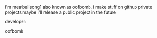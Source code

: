 i'm meatballsong1
also known as oofbomb.
i make stuff on github private projects
maybe i'll release a public project in the future

developer:





oofbomb

